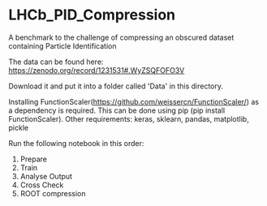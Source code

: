 # LHCb_PID_Compression
A benchmark to the challenge of compressing an obscured dataset containing Particle Identification

The data can be found here: https://zenodo.org/record/1231531#.WyZSQFOFO3V

Download it and put it into a folder called 'Data' in this directory.

Installing FunctionScaler(https://github.com/weissercn/FunctionScaler/) as a dependency is required. This can be done using pip (pip install FunctionScaler). 
Other requirements: keras, sklearn, pandas, matplotlib, pickle

Run the following notebook in this order:
1. Prepare
2. Train
3. Analyse Output
4. Cross Check
5. ROOT compression




